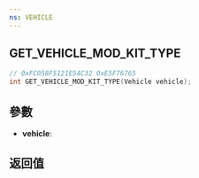```yaml
---
ns: VEHICLE
---
```

## GET_VEHICLE_MOD_KIT_TYPE

```c
// 0xFC058F5121E54C32 0xE5F76765
int GET_VEHICLE_MOD_KIT_TYPE(Vehicle vehicle);
```


## 參數
* **vehicle**: 

## 返回值
